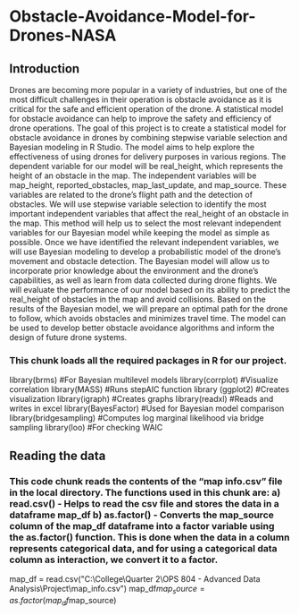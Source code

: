# Obstacle-Avoidance-Model-for-Drones-NASA

## Introduction
Drones are becoming more popular in a variety of industries, but one of the most difficult challenges in their operation is obstacle avoidance as it is critical for the safe and efficient operation of the drone. A statistical model for obstacle avoidance can help to improve the safety and efficiency of drone operations. The goal of this project is to create a statistical model for obstacle avoidance in drones by combining stepwise variable selection and Bayesian modeling in R Studio. The model aims to help explore the effectiveness of using drones for delivery purposes in various regions.
The dependent variable for our model will be real_height, which represents the height of an obstacle in the map. The independent variables will be map_height, reported_obstacles, map_last_update, and map_source. These variables are related to the drone’s flight path and the detection of obstacles. We will use stepwise variable selection to identify the most important independent variables that affect the real_height of an obstacle in the map. This method will help us to select the most relevant independent variables for our Bayesian model while keeping the model as simple as possible.
Once we have identified the relevant independent variables, we will use Bayesian modeling to develop a probabilistic model of the drone’s movement and obstacle detection. The Bayesian model will allow us to incorporate prior knowledge about the environment and the drone’s capabilities, as well as learn from data collected during drone flights. We will evaluate the performance of our model based on its ability to predict the real_height of obstacles in the map and avoid collisions. Based on the results of the Bayesian model, we will prepare an optimal path for the drone to follow, which avoids obstacles and minimizes travel time. The model can be used to develop better obstacle avoidance algorithms and inform the design of future drone systems.

### This chunk loads all the required packages in R for our project.
library(brms) #For Bayesian multilevel models
library(corrplot) #Visualize correlation
library(MASS) #Runs stepAIC function
library (ggplot2) #Creates visualization
library(igraph) #Creates graphs
library(readxl) #Reads and writes in excel
library(BayesFactor) #Used for Bayesian model comparison
library(bridgesampling) #Computes log marginal likelihood via bridge sampling
library(loo) #For checking WAIC

## Reading the data

### This code chunk reads the contents of the “map info.csv” file in the local directory. The functions used in this chunk are: a) read.csv() - Helps to read the csv file and stores the data in a dataframe map_df b) as.factor() - Converts the map_source column of the map_df dataframe into a factor variable using the as.factor() function. This is done when the data in a column represents categorical data, and for using a categorical data column as interaction, we convert it to a factor.

map_df = read.csv("C:\\College\\Quarter 2\\OPS 804 - Advanced Data Analysis\\Project\\map_info.csv")
map_df$map_source=as.factor(map_df$map_source)



